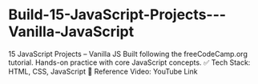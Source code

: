 # Build-15-JavaScript-Projects---Vanilla-JavaScript
15 JavaScript Projects – Vanilla JS Built following the freeCodeCamp.org tutorial. Hands-on practice with core JavaScript concepts.  ✅ Tech Stack: HTML, CSS, JavaScript 📌 Reference Video: YouTube Link
